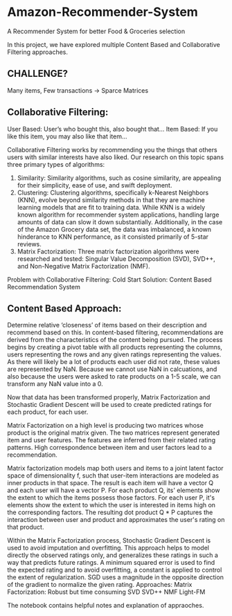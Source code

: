 # Amazon-Recommender-System
A Recommender System for better Food & Groceries selection

In this project, we have explored multiple Content Based and Collaborative Filtering approaches.

## CHALLENGE?
Many items, Few transactions -> Sparce Matrices 

## Collaborative Filtering:
User Based: User’s who bought this, also bought that…
Item Based: If you like this item, you may also like that item…

Collaborative Filtering works by recommending you the things that others users with similar interests have also liked.
Our research on this topic spans three primary types of algorithms:
1. Similarity: Similarity algorithms, such as cosine similarity, are appealing for their simplicity, ease of use, and swift deployment.
2. Clustering: Clustering algorithms, specifically k-Nearest Neighbors (KNN), evolve beyond similarity methods in that they are machine learning models that are fit to training data. While KNN is a widely known algorithm for recommender system applications, handling large amounts of data can slow it down substantially. Additionally, in the case of the Amazon Grocery data set, the data was imbalanced, a known hinderance to KNN performance, as it consisted primarily of 5-star reviews.
3. Matrix Factorization: Three matrix factorization algorithms were researched and tested: Singular Value Decomposition (SVD), SVD++, and Non-Negative Matrix Factorization (NMF). 



Problem with Collaborative Filtering: Cold Start
Solution: Content Based Recommendation System

## Content Based Approach:
Determine relative ‘closeness’ of items based on their description and recommend based on this. In content-based filtering, recommendations are derived from the characteristics of the content being pursued.
The process begins by creating a pivot table with all products representing the columns, users representing the rows and any given ratings representing the values. As there will likely be a lot of products each user did not rate, these values are represented by NaN.
Because we cannot use NaN in calcuations, and also because the users were asked to rate products on a 1-5 scale, we can transform any NaN value into a 0.

Now that data has been transformed properly, Matrix Factorization and Stochastic Gradient Descent will be used to create predicted ratings for each product, for each user.

Matrix Factorization on a high level is producing two matrices whose product is the original matrix given. The two matrices represent generated item and user features. The features are inferred from their related rating patterns. High correspondence between item and user factors lead to a recommendation.

Matrix factorization models map both users and items to a joint latent factor space of dimensionality f, such that user-item interactions are modeled as inner products in that space. The result is each item will have a vector Q and each user will have a vector P. For each product Q, its' elements show the extent to which the items possess those factors. For each user P, it's elements show the extent to which the user is interested in items high on the corresponding factors. The resulting dot product Q * P captures the interaction between user and product and approximates the user's rating on that product.

Within the Matrix Factorization process, Stochastic Gradient Descent is used to avoid imputation and overfitting. This approach helps to model directly the observed ratings only, and generalizes these ratings in such a way that predicts future ratings. A minimum squared error is used to find the expected rating and to avoid overfitting, a constant is applied to control the extent of regularization. SGD uses a magnitude in the opposite direction of the gradient to normalize the given rating.
Approaches: Matrix Factorization: Robust but time consuming SVD SVD++ NMF Light-FM

The notebook contains helpful notes and explanation of appraoches. 
